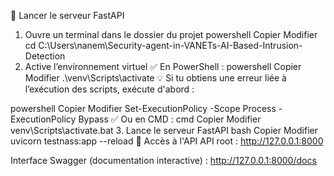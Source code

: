 🚀 Lancer le serveur FastAPI
1. Ouvre un terminal dans le dossier du projet
powershell
Copier
Modifier
cd C:\Users\nanem\Security-agent-in-VANETs-AI-Based-Intrusion-Detection
2. Active l’environnement virtuel
✅ En PowerShell :
powershell
Copier
Modifier
.\venv\Scripts\activate
💡 Si tu obtiens une erreur liée à l’exécution des scripts, exécute d'abord :

powershell
Copier
Modifier
Set-ExecutionPolicy -Scope Process -ExecutionPolicy Bypass
✅ Ou en CMD :
cmd
Copier
Modifier
venv\Scripts\activate.bat
3. Lance le serveur FastAPI
bash
Copier
Modifier
uvicorn testnass:app --reload
🔗 Accès à l'API
API root : http://127.0.0.1:8000

Interface Swagger (documentation interactive) : http://127.0.0.1:8000/docs